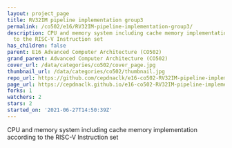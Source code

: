 ```yaml
---
layout: project_page
title: RV32IM pipeline implementation group3
permalink: /co502/e16/RV32IM-pipeline-implementation-group3/
description: CPU and memory system including cache memory implementation according
  to the RISC-V Instruction set
has_children: false
parent: E16 Advanced Computer Architecture (CO502)
grand_parent: Advanced Computer Architecture (CO502)
cover_url: /data/categories/co502/cover_page.jpg
thumbnail_url: /data/categories/co502/thumbnail.jpg
repo_url: https://github.com/cepdnaclk/e16-co502-RV32IM-pipeline-implementation-group3
page_url: https://cepdnaclk.github.io/e16-co502-RV32IM-pipeline-implementation-group3
forks: 1
watchers: 2
stars: 2
started_on: '2021-06-27T14:50:39Z'
---
```


CPU and memory system including cache memory implementation according to the RISC-V Instruction set